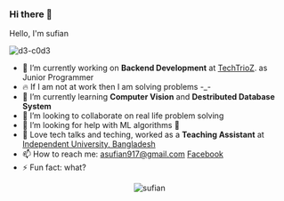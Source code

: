 ### Hi there 👋
<a href="https://www.facebook.com/abusauri.sufian.5/">
<!--   <img align="left" alt="Sufian's Facebook" width="22px" src="src="https://raw.githubusercontent.com/rahuldkjain/github-profile-readme-generator/master/src/images/icons/Social/facebook.svg" /> -->
</a>
Hello, I'm sufian 
<p align="left"> <img src="https://komarev.com/ghpvc/?username=d3-c0d3" alt="d3-c0d3" /> </p>

- 🔭 I’m currently working on **Backend Development** at [TechTrioZ](https://techtrioz.com/). as Junior Programmer
- 🔥  If I am not at work then I am solving problems -_-
- 🌱 I’m currently learning **Computer Vision** and **Destributed Database System**
- 👯 I’m looking to collaborate on real life problem solving
- 🤔 I’m looking for help with ML algorithms 🥺
- 🖤 Love tech talks and teching, worked as a **Teaching Assistant** at [Independent University, Bangladesh](http://www.iub.edu.bd/)
- 📫 How to reach me: asufian917@gmail.com <a href="https://www.facebook.com/abusauri.sufian.5/">Facebook</a>
- ⚡ Fun fact: what?


<p align="center"> <img src="https://github-readme-stats.vercel.app/api?username=sufi-an&show_icons=true&theme=gotham" alt="sufian" />

<!-- <p align="center">
    <a href="https://github.com/sufi-an/github-readme-streak-stats">
        <img title="🔥 Get streak stats for your profile at git.io/streak-stats" alt="Sufian's streak" src="https://github-readme-streak-stats.herokuapp.com/?user=d3-c0d3&theme=black-ice&hide_border=true&stroke=0000&background=060A0CD0"/>
    </a>
</p> -->
